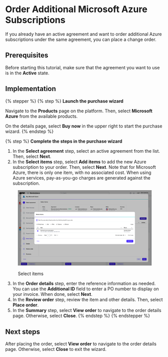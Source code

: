 # Order Additional Microsoft Azure Subscriptions

If you already have an active agreement and want to order additional Azure subscriptions under the same agreement, you can place a change order.&#x20;

## Prerequisites

Before starting this tutorial, make sure that the agreement you want to use is in the **Active** state.

## Implementation

{% stepper %}
{% step %}
**Launch the purchase wizard**

Navigate to the **Products** page on the platform. Then, select **Microsoft Azure** from the available products.

On the details page, select **Buy now** in the upper right to start the purchase wizard.
{% endstep %}

{% step %}
**Complete the steps in the purchase wizard**

1. In the **Select agreement** step, select an active agreement from the list. Then, select **Next**.&#x20;
2. In the **Select items** step, select **Add items** to add the new Azure subscription to your order. Then, select **Next**.  Note that for Microsoft Azure, there is only one item, with no associated cost. When using Azure services, pay-as-you-go charges are generated against the subscription.

<figure><img src="../../../.gitbook/assets/image (1032).png" alt=""><figcaption><p>Select items</p></figcaption></figure>

3. In the **Order details** step, enter the reference information as needed. You can use the **Additional ID** field to enter a PO number to display on your invoice. When done, select **Next**.
4. In the **Review order** step, review the item and other details. Then, select **Place order**.
5. In the **Summary** step, select **View order** to navigate to the order details page. Otherwise, select **Close**.
{% endstep %}
{% endstepper %}

## Next steps <a href="#id-1.-launch-the-purchase-wizard" id="id-1.-launch-the-purchase-wizard"></a>

After placing the order, select **View order** to navigate to the order details page. Otherwise, select **Close** to exit the wizard.
